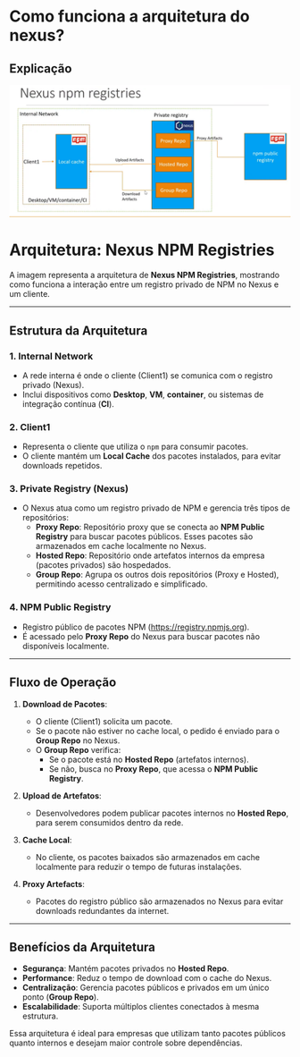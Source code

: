 # Como funciona a arquitetura do nexus?

## Explicação

![alt text](image-3.png)

# Arquitetura: Nexus NPM Registries

A imagem representa a arquitetura de **Nexus NPM Registries**, mostrando como funciona a interação entre um registro privado de NPM no Nexus e um cliente.

---

## Estrutura da Arquitetura

### 1. **Internal Network**
   - A rede interna é onde o cliente (Client1) se comunica com o registro privado (Nexus).
   - Inclui dispositivos como **Desktop**, **VM**, **container**, ou sistemas de integração contínua (**CI**).

### 2. **Client1**
   - Representa o cliente que utiliza o `npm` para consumir pacotes.
   - O cliente mantém um **Local Cache** dos pacotes instalados, para evitar downloads repetidos.

### 3. **Private Registry (Nexus)**
   - O Nexus atua como um registro privado de NPM e gerencia três tipos de repositórios:
     - **Proxy Repo**: Repositório proxy que se conecta ao **NPM Public Registry** para buscar pacotes públicos. Esses pacotes são armazenados em cache localmente no Nexus.
     - **Hosted Repo**: Repositório onde artefatos internos da empresa (pacotes privados) são hospedados.
     - **Group Repo**: Agrupa os outros dois repositórios (Proxy e Hosted), permitindo acesso centralizado e simplificado.

### 4. **NPM Public Registry**
   - Registro público de pacotes NPM (https://registry.npmjs.org).
   - É acessado pelo **Proxy Repo** do Nexus para buscar pacotes não disponíveis localmente.

---

## Fluxo de Operação

1. **Download de Pacotes**:
   - O cliente (Client1) solicita um pacote.
   - Se o pacote não estiver no cache local, o pedido é enviado para o **Group Repo** no Nexus.
   - O **Group Repo** verifica:
     - Se o pacote está no **Hosted Repo** (artefatos internos).
     - Se não, busca no **Proxy Repo**, que acessa o **NPM Public Registry**.

2. **Upload de Artefatos**:
   - Desenvolvedores podem publicar pacotes internos no **Hosted Repo**, para serem consumidos dentro da rede.

3. **Cache Local**:
   - No cliente, os pacotes baixados são armazenados em cache localmente para reduzir o tempo de futuras instalações.

4. **Proxy Artefacts**:
   - Pacotes do registro público são armazenados no Nexus para evitar downloads redundantes da internet.

---

## Benefícios da Arquitetura

- **Segurança**: Mantém pacotes privados no **Hosted Repo**.
- **Performance**: Reduz o tempo de download com o cache do Nexus.
- **Centralização**: Gerencia pacotes públicos e privados em um único ponto (**Group Repo**).
- **Escalabilidade**: Suporta múltiplos clientes conectados à mesma estrutura.

Essa arquitetura é ideal para empresas que utilizam tanto pacotes públicos quanto internos e desejam maior controle sobre dependências.
